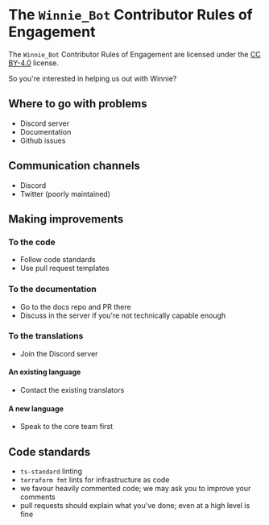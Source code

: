 # The `Winnie_Bot` Contributor Rules of Engagement

The `Winnie_Bot` Contributor Rules of Engagement are licensed under the [CC BY-4.0](https://creativecommons.org/licenses/by/4.0/) license.

So you're interested in helping us out with Winnie?

## Where to go with problems

* Discord server
* Documentation
* Github issues

## Communication channels

* Discord
* Twitter (poorly maintained)

## Making improvements

### To the code

* Follow code standards
* Use pull request templates

### To the documentation

* Go to the docs repo and PR there
* Discuss in the server if you're not technically capable enough

### To the translations

* Join the Discord server

#### An existing language

* Contact the existing translators

#### A new language

* Speak to the core team first

## Code standards

* `ts-standard` linting
* `terraform fmt` lints for infrastructure as code
* we favour heavily commented code; we may ask you to improve your comments
* pull requests should explain what you've done; even at a high level is fine